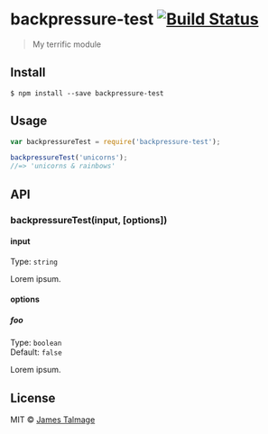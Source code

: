 # backpressure-test [![Build Status](https://travis-ci.org/jamestalmage/backpressure-test.svg?branch=master)](https://travis-ci.org/jamestalmage/backpressure-test)

> My terrific module


## Install

```
$ npm install --save backpressure-test
```

## Usage

```js
var backpressureTest = require('backpressure-test');

backpressureTest('unicorns');
//=> 'unicorns & rainbows'
```


## API

### backpressureTest(input, [options])

#### input

Type: `string`

Lorem ipsum.

#### options

##### foo

Type: `boolean`  
Default: `false`

Lorem ipsum.


## License

MIT © [James Talmage](http://github.com/jamestalmage)
